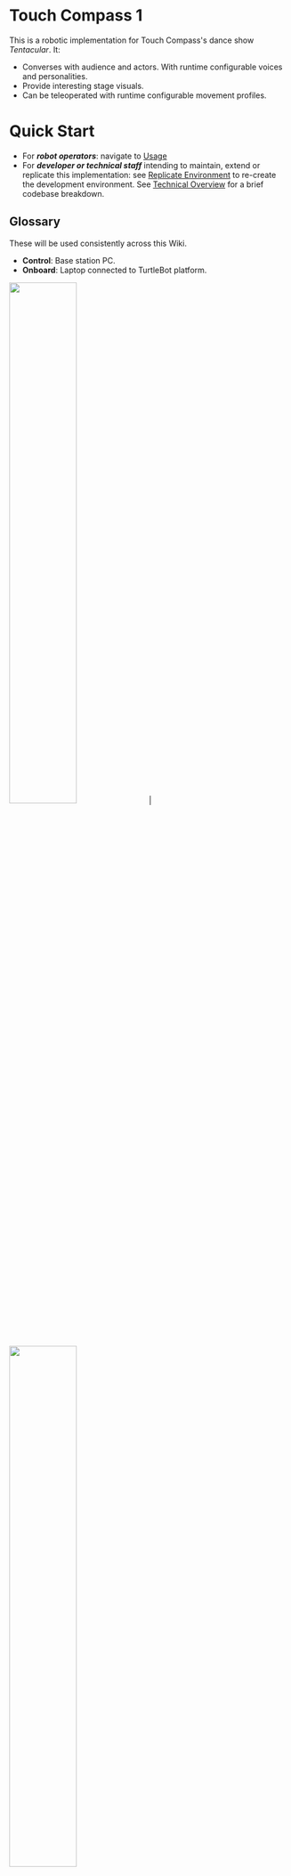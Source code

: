 # Touch Compass 1
This is a robotic implementation for Touch Compass's dance show _Tentacular_. It:
- Converses with audience and actors. With runtime configurable voices and personalities.
- Provide interesting stage visuals.
- Can be teleoperated with runtime configurable movement profiles.

# Quick Start
* For _**robot operators**_: navigate to [Usage](https://github.com/Doge-God/tc_bot_1/wiki/Usage)
* For _**developer or technical staff**_ intending to maintain, extend or replicate this implementation: see [Replicate Environment](https://github.com/Doge-God/tc_bot_1/wiki/Replicate-Environment) to re-create the development environment. See [Technical Overview](https://github.com/Doge-God/tc_bot_1/wiki/Technical-Overview) for a brief codebase breakdown.
  
## Glossary
These will be used consistently across this Wiki.
* **Control**: Base station PC.
* **Onboard**: Laptop connected to TurtleBot platform.

<img src="https://github.com/user-attachments/assets/78a946aa-0c37-482d-9ea4-beadc04d482d" width="49%"> | 
<img src="https://github.com/user-attachments/assets/b9a5ee98-0900-40cd-9f65-b200557f9c82" width="49%">

